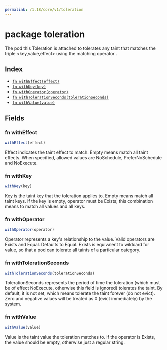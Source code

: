 ```yaml
---
permalink: /1.18/core/v1/toleration
---
```


# package toleration

The pod this Toleration is attached to tolerates any taint that matches the triple <key,value,effect> using the matching operator <operator>.

## Index

* [`fn withEffect(effect)`](#fn-witheffect)
* [`fn withKey(key)`](#fn-withkey)
* [`fn withOperator(operator)`](#fn-withoperator)
* [`fn withTolerationSeconds(tolerationSeconds)`](#fn-withtolerationseconds)
* [`fn withValue(value)`](#fn-withvalue)

## Fields

### fn withEffect

```ts
withEffect(effect)
```

Effect indicates the taint effect to match. Empty means match all taint effects. When specified, allowed values are NoSchedule, PreferNoSchedule and NoExecute.

### fn withKey

```ts
withKey(key)
```

Key is the taint key that the toleration applies to. Empty means match all taint keys. If the key is empty, operator must be Exists; this combination means to match all values and all keys.

### fn withOperator

```ts
withOperator(operator)
```

Operator represents a key's relationship to the value. Valid operators are Exists and Equal. Defaults to Equal. Exists is equivalent to wildcard for value, so that a pod can tolerate all taints of a particular category.

### fn withTolerationSeconds

```ts
withTolerationSeconds(tolerationSeconds)
```

TolerationSeconds represents the period of time the toleration (which must be of effect NoExecute, otherwise this field is ignored) tolerates the taint. By default, it is not set, which means tolerate the taint forever (do not evict). Zero and negative values will be treated as 0 (evict immediately) by the system.

### fn withValue

```ts
withValue(value)
```

Value is the taint value the toleration matches to. If the operator is Exists, the value should be empty, otherwise just a regular string.